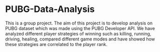 # PUBG-Data-Analysis

This is a group project. The aim of this project is to develop analysis on PUBG dataset which was made using the PUBG Developer API. We have analyzed
different player strategies of winning such as killing, running, driving, healing, compared different game modes and have showed how these strategies are correlated to the player rank.
